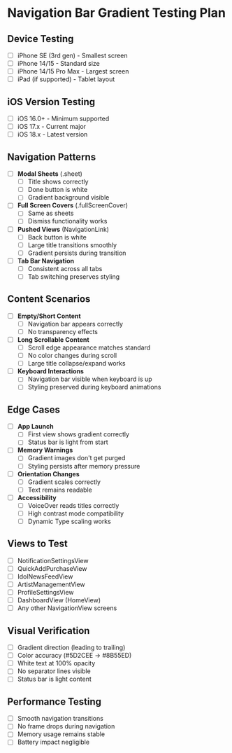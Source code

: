 # Navigation Bar Gradient Testing Plan

## Device Testing
- [ ] iPhone SE (3rd gen) - Smallest screen
- [ ] iPhone 14/15 - Standard size
- [ ] iPhone 14/15 Pro Max - Largest screen
- [ ] iPad (if supported) - Tablet layout

## iOS Version Testing
- [ ] iOS 16.0+ - Minimum supported
- [ ] iOS 17.x - Current major
- [ ] iOS 18.x - Latest version

## Navigation Patterns
- [ ] **Modal Sheets** (.sheet)
  - [ ] Title shows correctly
  - [ ] Done button is white
  - [ ] Gradient background visible
  
- [ ] **Full Screen Covers** (.fullScreenCover)
  - [ ] Same as sheets
  - [ ] Dismiss functionality works
  
- [ ] **Pushed Views** (NavigationLink)
  - [ ] Back button is white
  - [ ] Large title transitions smoothly
  - [ ] Gradient persists during transition
  
- [ ] **Tab Bar Navigation**
  - [ ] Consistent across all tabs
  - [ ] Tab switching preserves styling

## Content Scenarios
- [ ] **Empty/Short Content**
  - [ ] Navigation bar appears correctly
  - [ ] No transparency effects
  
- [ ] **Long Scrollable Content**
  - [ ] Scroll edge appearance matches standard
  - [ ] No color changes during scroll
  - [ ] Large title collapse/expand works
  
- [ ] **Keyboard Interactions**
  - [ ] Navigation bar visible when keyboard is up
  - [ ] Styling preserved during keyboard animations

## Edge Cases
- [ ] **App Launch**
  - [ ] First view shows gradient correctly
  - [ ] Status bar is light from start
  
- [ ] **Memory Warnings**
  - [ ] Gradient images don't get purged
  - [ ] Styling persists after memory pressure
  
- [ ] **Orientation Changes**
  - [ ] Gradient scales correctly
  - [ ] Text remains readable
  
- [ ] **Accessibility**
  - [ ] VoiceOver reads titles correctly
  - [ ] High contrast mode compatibility
  - [ ] Dynamic Type scaling works

## Views to Test
- [ ] NotificationSettingsView
- [ ] QuickAddPurchaseView  
- [ ] IdolNewsFeedView
- [ ] ArtistManagementView
- [ ] ProfileSettingsView
- [ ] DashboardView (HomeView)
- [ ] Any other NavigationView screens

## Visual Verification
- [ ] Gradient direction (leading to trailing)
- [ ] Color accuracy (#5D2CEE → #8B55ED)
- [ ] White text at 100% opacity
- [ ] No separator lines visible
- [ ] Status bar is light content

## Performance Testing
- [ ] Smooth navigation transitions
- [ ] No frame drops during navigation
- [ ] Memory usage remains stable
- [ ] Battery impact negligible
